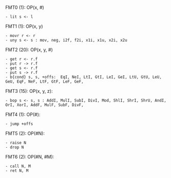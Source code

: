 FMT0 (1): OP(x, #)

    - lit s <- l

FMT1 (1): OP(x, y)

    - movr r <- r
    - uny s <- s : mov, neg, i2f, f2i, x1i, x1u, x2i, x2u

FMT2 (20): OP(x, y, #)

    - get r <- r.f
    - put r -> r.f
    - get s <- r.f
    - put s -> r.f
    - b{cond} s, s, +offs:  EqI, NeI, LtI, GtI, LeI, GeI, LtU, GtU, LeU, GeU, EqF, NeF, LtF, GtF, LeF, GeF,      
    
FMT3 (15): OP(x, y, z):

    - bop s <- s, s : AddI, MulI, SubI, DivI, Mod, ShlI, ShrI, ShrU, AndI, OrI, XorI, AddF, MulF, SubF, DivF,

FMT4 (1): OP(#):

    - jump +offs

FMT5 (2): OP(#N):

    - raise N
    - drop N

FMT6 (2): OP(#N, #M):

    - call N, M
    - ret N, M
